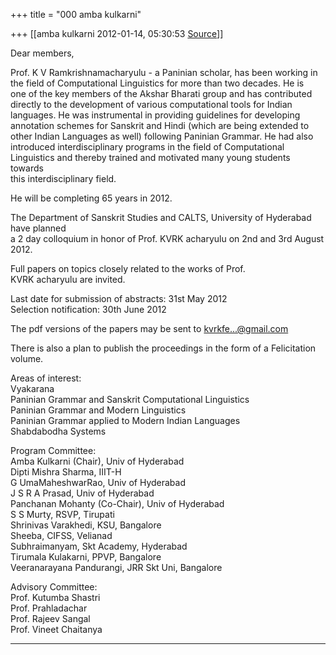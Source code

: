 +++
title = "000 amba kulkarni"

+++
[[amba kulkarni	2012-01-14, 05:30:53 [Source](https://groups.google.com/g/bvparishat/c/PhD_2FW_NtE)]]



Dear members,  
  
Prof. K V Ramkrishnamacharyulu - a Paninian scholar, has been working in  
the field of Computational Linguistics for more than two decades. He is  
one of the key members of the Akshar Bharati group and has contributed  
directly to the development of various computational tools for Indian  
languages. He was instrumental in providing guidelines for developing  
annotation schemes for Sanskrit and Hindi (which are being extended to  
other Indian Languages as well) following Paninian Grammar. He had also  
introduced interdisciplinary programs in the field of Computational  
Linguistics and thereby trained and motivated many young students towards  
this interdisciplinary field.  
  
He will be completing 65 years in 2012.  
  
The Department of Sanskrit Studies and CALTS, University of Hyderabad have planned  
a 2 day colloquium in honor of Prof. KVRK acharyulu on 2nd and 3rd August 2012.  
  
Full papers on topics closely related to the works of Prof.  
KVRK acharyulu are invited.  
  
 Last date for submission of abstracts: 31st May 2012  
 Selection notification: 30th June 2012  
  
The pdf versions of the papers may be sent to [kvrkfe...@gmail.com]()  
  
There is also a plan to publish the proceedings in the form of a Felicitation  
volume.  
  
Areas of interest:  
Vyakarana  
Paninian Grammar and Sanskrit Computational Linguistics  
Paninian Grammar and Modern Linguistics  
Paninian Grammar applied to Modern Indian Languages  
Shabdabodha Systems  
  
Program Committee:  
Amba Kulkarni (Chair), Univ of Hyderabad  
Dipti Mishra Sharma, IIIT-H  
G UmaMaheshwarRao, Univ of Hyderabad  
J S R A Prasad, Univ of Hyderabad  
Panchanan Mohanty (Co-Chair), Univ of Hyderabad  
S S Murty, RSVP, Tirupati  
Shrinivas Varakhedi, KSU, Bangalore  
Sheeba, CIFSS, Velianad  
Subhraimanyam, Skt Academy, Hyderabad  
Tirumala Kulakarni, PPVP, Bangalore  
Veeranarayana Pandurangi, JRR Skt Uni, Bangalore  
  
  
Advisory Committee:  
Prof. Kutumba Shastri  
Prof. Prahladachar  
Prof. Rajeev Sangal  
Prof. Vineet Chaitanya  
  
--------------------------------------------------------------------------------------------------------------------  

